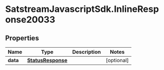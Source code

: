 # SatstreamJavascriptSdk.InlineResponse20033

## Properties
Name | Type | Description | Notes
------------ | ------------- | ------------- | -------------
**data** | [**StatusResponse**](StatusResponse.md) |  | [optional] 
